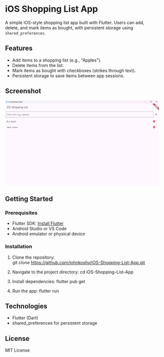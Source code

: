 # iOS Shopping List App

A simple iOS-style shopping list app built with Flutter. Users can add, delete, and mark items as bought, with persistent storage using `shared_preferences`.

## Features
- Add items to a shopping list (e.g., "Apples").
- Delete items from the list.
- Mark items as bought with checkboxes (strikes through text).
- Persistent storage to save items between app sessions.

## Screenshot
![Shopping List Screenshot](screenshots/main_web.png)

## Getting Started
### Prerequisites
- Flutter SDK: [Install Flutter](https://flutter.dev/docs/get-started/install)
- Android Studio or VS Code
- Android emulator or physical device

### Installation
1. Clone the repository:   
   git clone https://github.com/johnkoshy/iOS-Shopping-List-App.git

2. Navigate to the project directory:
cd iOS-Shopping-List-App

3. Install dependencies:
flutter pub get

4. Run the app:
flutter run

## Technologies
- Flutter (Dart)
- shared_preferences for persistent storage

## License
MIT License